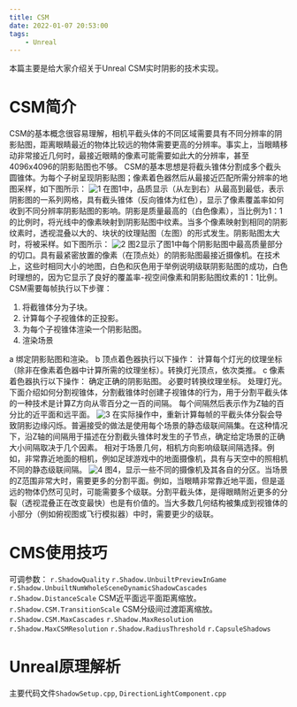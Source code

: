 ```yaml
---
title: CSM
date: 2022-01-07 20:53:00
tags:
    - Unreal
---
```

本篇主要是给大家介绍关于Unreal CSM实时阴影的技术实现。
# CSM简介
CSM的基本概念很容易理解，相机平截头体的不同区域需要具有不同分辨率的阴影贴图，距离眼睛最近的物体比较远的物体需要更高的分辨率。事实上，当眼睛移动非常接近几何时，最接近眼睛的像素可能需要如此大的分辨率，甚至4096x4096的阴影贴图也不够。
CSM的基本思想是将截头锥体分割成多个截头圆锥体。为每个子树呈现阴影贴图；像素着色器然后从最接近匹配所需分辨率的地图采样，如下图所示：
![1](/images/Unreal/Renderer/CSM/1.png)
在图1中，品质显示（从左到右）从最高到最低，表示阴影图的一系列网格，具有截头锥体（反向锥体为红色），显示了像素覆盖率如何收到不同分辨率阴影贴图的影响。阴影是质量最高的（白色像素），当比例为1：1的比例时，将光线中的像素映射到阴影贴图中纹素。当多个像素映射到相同的阴影纹素时，透视混叠以大的、块状的纹理贴图（左图）的形式发生。阴影贴图太大时，将被采样。如下图所示：
![2](/images/Unreal/Renderer/CSM/2.png)
图2显示了图1中每个阴影贴图中最高质量部分的切口。具有最紧密放置的像素（在顶点处）的阴影贴图最接近摄像机。在技术上，这些时相同大小的地图，白色和灰色用于举例说明级联阴影贴图的成功，白色时理想的，因为它显示了良好的覆盖率-视空间像素和阴影贴图纹素的1：1比例。
CSM需要每帧执行以下步骤：
1. 将截锥体分为子块。
2. 计算每个子视锥体的正投影。
3. 为每个子视锥体渲染一个阴影贴图。
4. 渲染场景

a 绑定阴影贴图和渲染。
b 顶点着色器执行以下操作：
计算每个灯光的纹理坐标（除非在像素着色器中计算所需的纹理坐标）。转换灯光顶点，依次类推。
c 像素着色器执行以下操作：
确定正确的阴影贴图。
必要时转换纹理坐标。
处理灯光。
下面介绍如何分割视锥体，分割截锥体时创建子视锥体的行为，用于分割平截头体的一种技术是计算Z方向从零百分之一百的间隔。
每个间隔然后表示作为Z轴的百分比的近平面和远平面。
![3](/images/Unreal/Renderer/CSM/3.png)
在实际操作中，重新计算每帧的平截头体分裂会导致阴影边缘闪烁。普遍接受的做法是使用每个场景的静态级联间隔集。在这种情况下，沿Z轴的间隔用于描述在分割截头锥体时发生的子节点，确定给定场景的正确大小间隔取决于几个因素。
相对于场景几何，相机方向影响级联间隔选择。例如，非常靠近地面的相机，例如足球游戏中的地面摄像机，具有与天空中的照相机不同的静态级联间隔。
![4](/images/Unreal/Renderer/CSM/4.png)
图4，显示一些不同的摄像机及其各自的分区。当场景的Z范围非常大时，需要更多的分割平面。例如，当眼睛非常靠近地平面，但是遥远的物体仍然可见时，可能需要多个级联。分割平截头体，是得眼睛附近更多的分裂（透视混叠正在改变最快）也是有价值的。当大多数几何结构被集成到视锥体的小部分（例如俯视图或飞行模拟器）中时，需要更少的级联。
# CMS使用技巧
可调参数：
`r.ShadowQuality`
`r.Shadow.UnbuiltPreviewInGame`
`r.Shadow.UnbuiltNumWholeSceneDynamicShadowCascades`
`r.Shadow.DistanceScale` CSM近平面远平面距离缩放。
`r.Shadow.CSM.TransitionScale` CSM分级间过渡距离缩放。
`r.Shadow.CSM.MaxCascades`
`r.Shadow.MaxResolution`
`r.Shadow.MaxCSMResolution`
`r.Shadow.RadiusThreshold`
`r.CapsuleShadows`
# Unreal原理解析
主要代码文件`ShadowSetup.cpp`, `DirectionLightComponent.cpp`